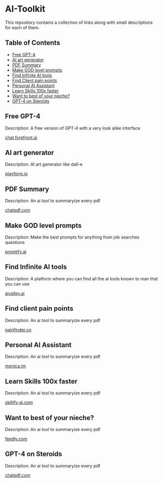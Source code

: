 # AI-Toolkit
This repository contains a collection of links along with small descriptions for each of them.

## Table of Contents

- [Free GPT-4](#Free-GPT-4)
- [AI art generator](#AI-art-generator)
- [PDF Summary](#PDF-Summary)
- [Make GOD level prompts](#Make-GOD-level-prompts)
- [Find Infinite AI tools](#PDF-Summary)
- [Find Client pain points](#Find-client-pain-points)
- [Personal AI Assistant](#Personal-AI-Assistant)
- [Learn Skills 100x faster](#Learn-Skills-100x-faster)
- [Want to best of your nieche?](#Want-to-best-of-your-nieche?)
- [GPT-4 on Steroids](#GPT-4-on-Steroids)

## Free GPT-4

Description: A free version of GPT-4 with a very look alike interface

[chat.forefront.ai](https://chat.forefront.ai/)

## AI art generator

Description: AI art generator like dall-e

[playform.io](https://www.playform.io/)

## PDF Summary

Description: An ai tool to summaryize every pdf

[chatpdf.com](https://www.chatpdf.com/)

## Make GOD level prompts

Description: Make the best prompts for anything from job searches questions

[promtify.ai](https://www.promtify.ai/)

## Find Infinite AI tools

Description: A platform where you can find all the ai tools known to man that you can use

[aivalley.ai](https://aivalley.ai/)

## Find client pain points

Description: An ai tool to summaryize every pdf

[painfinder.co](https://www.painfinder.co/)

## Personal AI Assistant

Description: An ai tool to summaryize every pdf

[monica.im](https://monica.im/)

## Learn Skills 100x faster

Description: An ai tool to summaryize every pdf

[skillify-ai.com](https://www.skillify-ai.com/)

## Want to best of your nieche?

Description: An ai tool to summaryize every pdf

[feedly.com](https://feedly.com/)

## GPT-4 on Steroids

Description: An ai tool to summaryize every pdf

[chatpdf.com](https://www.chatpdf.com/)
